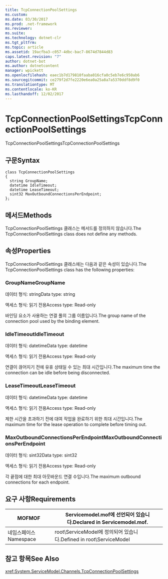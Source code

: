 ```yaml
---
title: TcpConnectionPoolSettings
ms.custom: 
ms.date: 03/30/2017
ms.prod: .net-framework
ms.reviewer: 
ms.suite: 
ms.technology: dotnet-clr
ms.tgt_pltfrm: 
ms.topic: article
ms.assetid: 19acfba3-c057-4dbc-bac7-8674d7844d83
caps.latest.revision: "7"
author: dotnet-bot
ms.author: dotnetcontent
manager: wpickett
ms.openlocfilehash: eaec1b7d179810faaba016cfa0c5eb7e6c950ab6
ms.sourcegitcommit: ce279f2d7fe2220e6ea0a25a8a7a5370ddf8d9f0
ms.translationtype: MT
ms.contentlocale: ko-KR
ms.lasthandoff: 12/02/2017
---
```

# <a name="tcpconnectionpoolsettings"></a><span data-ttu-id="d4bd0-102">TcpConnectionPoolSettings</span><span class="sxs-lookup"><span data-stu-id="d4bd0-102">TcpConnectionPoolSettings</span></span>
<span data-ttu-id="d4bd0-103">TcpConnectionPoolSettings</span><span class="sxs-lookup"><span data-stu-id="d4bd0-103">TcpConnectionPoolSettings</span></span>  
  
## <a name="syntax"></a><span data-ttu-id="d4bd0-104">구문</span><span class="sxs-lookup"><span data-stu-id="d4bd0-104">Syntax</span></span>  
  
```  
class TcpConnectionPoolSettings  
{  
  string GroupName;  
  datetime IdleTimeout;  
  datetime LeaseTimeout;  
  sint32 MaxOutboundConnectionsPerEndpoint;  
};  
```  
  
## <a name="methods"></a><span data-ttu-id="d4bd0-105">메서드</span><span class="sxs-lookup"><span data-stu-id="d4bd0-105">Methods</span></span>  
 <span data-ttu-id="d4bd0-106">TcpConnectionPoolSettings 클래스는 메서드를 정의하지 않습니다.</span><span class="sxs-lookup"><span data-stu-id="d4bd0-106">The TcpConnectionPoolSettings class does not define any methods.</span></span>  
  
## <a name="properties"></a><span data-ttu-id="d4bd0-107">속성</span><span class="sxs-lookup"><span data-stu-id="d4bd0-107">Properties</span></span>  
 <span data-ttu-id="d4bd0-108">TcpConnectionPoolSettings 클래스에는 다음과 같은 속성이 있습니다.</span><span class="sxs-lookup"><span data-stu-id="d4bd0-108">The TcpConnectionPoolSettings class has the following properties:</span></span>  
  
### <a name="groupname"></a><span data-ttu-id="d4bd0-109">GroupName</span><span class="sxs-lookup"><span data-stu-id="d4bd0-109">GroupName</span></span>  
 <span data-ttu-id="d4bd0-110">데이터 형식: string</span><span class="sxs-lookup"><span data-stu-id="d4bd0-110">Data type: string</span></span>  
  
 <span data-ttu-id="d4bd0-111">액세스 형식: 읽기 전용</span><span class="sxs-lookup"><span data-stu-id="d4bd0-111">Access type: Read-only</span></span>  
  
 <span data-ttu-id="d4bd0-112">바인딩 요소가 사용하는 연결 풀의 그룹 이름입니다.</span><span class="sxs-lookup"><span data-stu-id="d4bd0-112">The group name of the connection pool used by the binding element.</span></span>  
  
### <a name="idletimeout"></a><span data-ttu-id="d4bd0-113">IdleTimeout</span><span class="sxs-lookup"><span data-stu-id="d4bd0-113">IdleTimeout</span></span>  
 <span data-ttu-id="d4bd0-114">데이터 형식: datetime</span><span class="sxs-lookup"><span data-stu-id="d4bd0-114">Data type: datetime</span></span>  
  
 <span data-ttu-id="d4bd0-115">액세스 형식: 읽기 전용</span><span class="sxs-lookup"><span data-stu-id="d4bd0-115">Access type: Read-only</span></span>  
  
 <span data-ttu-id="d4bd0-116">연결이 끊어지기 전에 유휴 상태일 수 있는 최대 시간입니다.</span><span class="sxs-lookup"><span data-stu-id="d4bd0-116">The maximum time the connection can be idle before being disconnected.</span></span>  
  
### <a name="leasetimeout"></a><span data-ttu-id="d4bd0-117">LeaseTimeout</span><span class="sxs-lookup"><span data-stu-id="d4bd0-117">LeaseTimeout</span></span>  
 <span data-ttu-id="d4bd0-118">데이터 형식: datetime</span><span class="sxs-lookup"><span data-stu-id="d4bd0-118">Data type: datetime</span></span>  
  
 <span data-ttu-id="d4bd0-119">액세스 형식: 읽기 전용</span><span class="sxs-lookup"><span data-stu-id="d4bd0-119">Access type: Read-only</span></span>  
  
 <span data-ttu-id="d4bd0-120">제한 시간을 초과하기 전에 대여 작업을 완료하기 위한 최대 시간입니다.</span><span class="sxs-lookup"><span data-stu-id="d4bd0-120">The maximum time for the lease operation to complete before timing out.</span></span>  
  
### <a name="maxoutboundconnectionsperendpoint"></a><span data-ttu-id="d4bd0-121">MaxOutboundConnectionsPerEndpoint</span><span class="sxs-lookup"><span data-stu-id="d4bd0-121">MaxOutboundConnectionsPerEndpoint</span></span>  
 <span data-ttu-id="d4bd0-122">데이터 형식: sint32</span><span class="sxs-lookup"><span data-stu-id="d4bd0-122">Data type: sint32</span></span>  
  
 <span data-ttu-id="d4bd0-123">액세스 형식: 읽기 전용</span><span class="sxs-lookup"><span data-stu-id="d4bd0-123">Access type: Read-only</span></span>  
  
 <span data-ttu-id="d4bd0-124">각 끝점에 대한 최대 아웃바운드 연결 수입니다.</span><span class="sxs-lookup"><span data-stu-id="d4bd0-124">The maximum outbound connections for each endpoint.</span></span>  
  
## <a name="requirements"></a><span data-ttu-id="d4bd0-125">요구 사항</span><span class="sxs-lookup"><span data-stu-id="d4bd0-125">Requirements</span></span>  
  
|<span data-ttu-id="d4bd0-126">MOF</span><span class="sxs-lookup"><span data-stu-id="d4bd0-126">MOF</span></span>|<span data-ttu-id="d4bd0-127">Servicemodel.mof에 선언되어 있습니다.</span><span class="sxs-lookup"><span data-stu-id="d4bd0-127">Declared in Servicemodel.mof.</span></span>|  
|---------|-----------------------------------|  
|<span data-ttu-id="d4bd0-128">네임스페이스</span><span class="sxs-lookup"><span data-stu-id="d4bd0-128">Namespace</span></span>|<span data-ttu-id="d4bd0-129">root\ServiceModel에 정의되어 있습니다.</span><span class="sxs-lookup"><span data-stu-id="d4bd0-129">Defined in root\ServiceModel</span></span>|  
  
## <a name="see-also"></a><span data-ttu-id="d4bd0-130">참고 항목</span><span class="sxs-lookup"><span data-stu-id="d4bd0-130">See Also</span></span>  
 <xref:System.ServiceModel.Channels.TcpConnectionPoolSettings>
